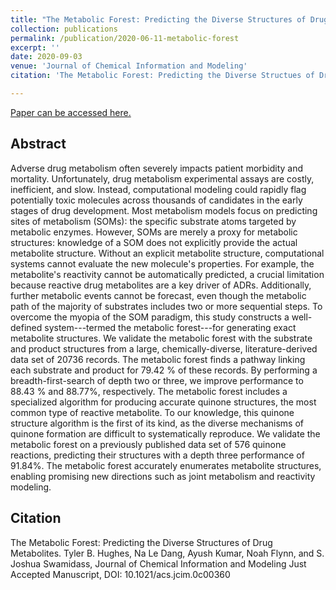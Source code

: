 ```yaml
---
title: "The Metabolic Forest: Predicting the Diverse Structures of Drug Metabolites"
collection: publications
permalink: /publication/2020-06-11-metabolic-forest
excerpt: ''
date: 2020-09-03
venue: 'Journal of Chemical Information and Modeling'
citation: 'The Metabolic Forest: Predicting the Diverse Structues of Drug Metabolites. Tyler B. Hughes, Na Le Dang, Ayush Kumar, Noah Flynn, and S. Joshua Swamidass, Journal of Chemical Information and Modeling Just Accepted Manuscript, DOI: 10.1021/acs.jcim.0c00360'

---
```


[Paper can be accessed here.](https://pubs.acs.org/doi/10.1021/acs.jcim.0c00360)

## Abstract

Adverse drug metabolism often severely impacts patient morbidity and mortality. Unfortunately, drug metabolism experimental assays are costly, inefficient, and slow. Instead, computational modeling could rapidly flag potentially toxic molecules across thousands of candidates in the early stages of drug development. Most metabolism models focus on predicting sites of metabolism (SOMs): the specific substrate atoms targeted by metabolic enzymes. However, SOMs are merely a proxy for metabolic structures: knowledge of a SOM does not explicitly provide the actual metabolite structure. Without an explicit metabolite structure, computational systems cannot evaluate the new molecule's properties. For example, the metabolite's reactivity cannot be automatically predicted, a crucial limitation because reactive drug metabolites are a key driver of ADRs. Additionally, further metabolic events cannot be forecast, even though the metabolic path of the majority of substrates includes two or more sequential steps. To overcome the myopia of the SOM paradigm, this study constructs a well-defined system---termed the metabolic forest---for generating exact metabolite structures. We validate the metabolic forest with the substrate and product structures from a large, chemically-diverse, literature-derived data set of 20736 records. The metabolic forest finds a pathway linking each substrate and product for 79.42 % of these records. By performing a breadth-first-search of depth two or three, we improve performance to 88.43 % and 88.77%, respectively. The metabolic forest includes a specialized algorithm for producing accurate quinone structures, the most common type of reactive metabolite. To our knowledge, this quinone structure algorithm is the first of its kind, as the diverse mechanisms of quinone formation are difficult to systematically reproduce. We validate the metabolic forest on a previously published data set of 576 quinone reactions, predicting their structures with a depth three performance of 91.84%. The metabolic forest accurately enumerates metabolite structures, enabling promising new directions such as joint metabolism and reactivity modeling.

## Citation
The Metabolic Forest: Predicting the Diverse Structures of Drug Metabolites. Tyler B. Hughes, Na Le Dang, Ayush Kumar, Noah Flynn, and S. Joshua Swamidass, Journal of Chemical Information and Modeling Just Accepted Manuscript, DOI: 10.1021/acs.jcim.0c00360
